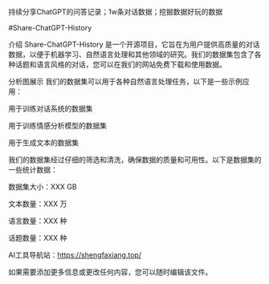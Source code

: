 持续分享ChatGPT的问答记录；1w条对话数据；挖掘数据好玩的数据

#Share-ChatGPT-History

介绍
Share-ChatGPT-History 是一个开源项目，它旨在为用户提供高质量的对话数据，以便于机器学习、自然语言处理和其他领域的研究。我们的数据集包含了各种话题和语言风格的对话，您可以在我们的网站免费下载和使用数据。

分析图展示
我们的数据集可以用于各种自然语言处理任务，以下是一些示例应用：

用于训练对话系统的数据集

用于训练情感分析模型的数据集

用于生成文本的数据集

我们的数据集经过仔细的筛选和清洗，确保数据的质量和可用性。以下是数据集的一些统计数据：

数据集大小：XXX GB

文本数量：XXX 万

语言数量：XXX 种

话题数量：XXX 种


AI工具导航站：https://shengfaxiang.top/

如果需要添加更多信息或更改任何内容，您可以随时编辑该文件。





















